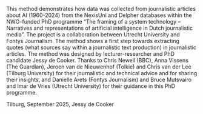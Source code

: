 This method demonstrates how data was collected from journalistic articles about AI (1960-2024) from the NexisUni and Delpher databases within the NWO-funded PhD programme “The framing of a system technology – Narratives and representations of artificial intelligence in Dutch journalistic media”. 
The project is a collaboration between Utrecht University and Fontys Journalism. The method shows a first step towards extracting quotes (what sources say within a journalistic text production) in journalistic articles. The method was designed by lecturer-researcher and PhD candidate Jessy de Cooker. Thanks to Chris Newell (BBC), Anna Vissens (The Guardian), Jeroen van de Nieuwenhof (Tolkie) and Chris van der Lee (Tilburg University) for their journalistic and technical advice and for sharing their insights, and Danielle Arets (Fontys Journalism) and Bruce Mutsvairo and Imar de Vries (Utrecht University) for their guidance in this PhD programme.


Tilburg, September 2025, Jessy de Cooker


